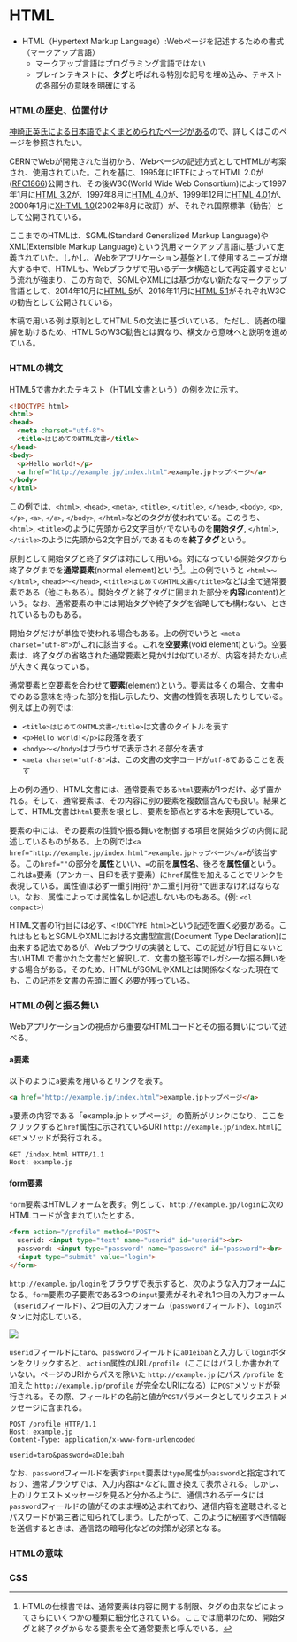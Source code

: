 # HTML

- HTML（Hypertext Markup Language）:Webページを記述するための書式（マークアップ言語）
  - マークアップ言語はプログラミング言語ではない
  - プレインテキストに、**タグ**と呼ばれる特別な記号を埋め込み、テキストの各部分の意味を明確にする

### HTMLの歴史、位置付け

[神崎正英氏による日本語でよくまとめられたページがある](http://www.kanzaki.com/docs/html/htminfo-ex1.html)ので、詳しくはこのページを参照されたい。

CERNでWebが開発された当初から、Webページの記述方式としてHTMLが考案され、使用されていた。これを基に、1995年にIETFによってHTML 2.0が([RFC1866](http://www.ietf.org/rfc/rfc1866.txt))公開され、その後W3C(World Wide Web Consortium)によって1997年1月に[HTML 3.2](http://www.w3.org/TR/REC-html32)が、1997年8月に[HTML 4.0](http://www.w3.org/TR/REC-html40)が、1999年12月に[HTML 4.01](http://www.w3.org/TR/html401)が、2000年1月に[XHTML 1.0](http://www.w3.org/TR/xhtml1)(2002年8月に改訂）が、それぞれ国際標準（勧告）として公開されている。

ここまでのHTMLは、SGML(Standard Generalized Markup Language)やXML(Extensible Markup Language)という汎用マークアップ言語に基づいて定義されていた。しかし、Webをアプリケーション基盤として使用するニーズが増大する中で、HTMLも、Webブラウザで用いるデータ構造として再定義するという流れが強まり、この方向で、SGMLやXMLには基づかない新たなマークアップ言語として、2014年10月に[HTML 5](http://www.w3.org/TR/html5/)が、2016年11月に[HTML 5.1](https://www.w3.org/TR/html51/)がそれぞれW3Cの勧告として公開されている。

本稿で用いる例は原則としてHTML 5の文法に基づいている。ただし、読者の理解を助けるため、HTML 5のW3C勧告とは異なり、構文から意味へと説明を進めている。

### HTMLの構文

HTML5で書かれたテキスト（HTML文書という）の例を次に示す。

``` html
<!DOCTYPE html>
<html>
<head>
  <meta charset="utf-8">
  <title>はじめてのHTML文書</title>
</head>
<body>
  <p>Hello world!</p>
  <a href="http://example.jp/index.html">example.jpトップページ</a>
</body>
</html>
```

この例では、`<html>`, `<head>`, `<meta>`, `<title>`, `</title>`, `</head>`, `<body>`, `<p>`, `</p>`, `<a>`, `</a>`, `</body>`, `</html>`などのタグが使われている。このうち、`<html>`, `<title>`のように先頭から2文字目が`/`でないものを**開始タグ**, `</html>`, `</title>`のように先頭から2文字目が`/`であるものを**終了タグ**という。

原則として開始タグと終了タグは対にして用いる。対になっている開始タグから終了タグまでを**通常要素**(normal element)という[^1]。上の例でいうと `<html>〜</html>`, `<head>〜</head>`, `<title>はじめてのHTML文書</title>`などは全て通常要素である（他にもある）。開始タグと終了タグに囲まれた部分を**内容**(content)という。なお、通常要素の中には開始タグや終了タグを省略しても構わない、とされているものもある。

[^1]: HTMLの仕様書では、通常要素は内容に関する制限、タグの由来などによってさらにいくつかの種類に細分化されている。ここでは簡単のため、開始タグと終了タグからなる要素を全て通常要素と呼んでいる。

開始タグだけが単独で使われる場合もある。上の例でいうと `<meta charset="utf-8">`がこれに該当する。これを**空要素**(void element)という。空要素は、終了タグの省略された通常要素と見かけは似ているが、内容を持たない点が大きく異なっている。

通常要素と空要素を合わせて**要素**(element)という。要素は多くの場合、文書中でのある意味を持った部分を指し示したり、文書の性質を表現したりしている。例えば上の例では:

* `<title>はじめてのHTML文書</title>`は文書のタイトルを表す
* `<p>Hello world!</p>`は段落を表す
* `<body>〜</body>`はブラウザで表示される部分を表す
* `<meta charset="utf-8">`は、この文書の文字コードが`utf-8`であることを表す

上の例の通り、HTML文書には、通常要素である`html`要素が1つだけ、必ず置かれる。そして、通常要素は、その内容に別の要素を複数個含んでも良い。結果として、HTML文書は`html`要素を根とし、要素を節点とする木を表現している。

要素の中には、その要素の性質や振る舞いを制御する項目を開始タグの内側に記述しているものがある。上の例では`<a href="http://example.jp/index.html">example.jpトップページ</a>`が該当する。この`href=""`の部分を**属性**といい、`=`の前を**属性名**、後ろを**属性値**という。これは`a`要素（アンカー、目印を表す要素）に`href`属性を加えることでリンクを表現している。属性値は必ず一重引用符`'`か二重引用符`"`で囲まなければならない。なお、属性によっては属性名しか記述しないものもある。(例: `<dl compact>`)

HTML文書の1行目には必ず、`<!DOCTYPE html>`という記述を置く必要がある。これはもともとSGMLやXMLにおける文書型宣言(Document Type Declaration)に由来する記法であるが、Webブラウザの実装として、この記述が1行目にないと古いHTMLで書かれた文書だと解釈して、文書の整形等でレガシーな振る舞いをする場合がある。そのため、HTMLがSGMLやXMLとは関係なくなった現在でも、この記述を文書の先頭に置く必要が残っている。

### HTMLの例と振る舞い

Webアプリケーションの視点から重要なHTMLコードとその振る舞いについて述べる。

#### a要素

以下のように`a`要素を用いるとリンクを表す。

``` html
<a href="http://example.jp/index.html">example.jpトップページ</a>
```

`a`要素の内容である「example.jpトップページ」の箇所がリンクになり、ここをクリックすると`href`属性に示されているURI `http://example.jp/index.html`に`GET`メソッドが発行される。

```
GET /index.html HTTP/1.1
Host: example.jp

```

#### form要素

`form`要素はHTMLフォームを表す。例として、`http://example.jp/login`に次のHTMLコードが含まれていたとする。

``` html
<form action="/profile" method="POST">
  userid: <input type="text" name="userid" id="userid"><br>
  password: <input type="password" name="password" id="password"><br>
  <input type="submit" value="login">
</form>
```

`http://example.jp/login`をブラウザで表示すると、次のような入力フォームになる。`form`要素の子要素である3つの`input`要素がそれぞれ1つ目の入力フォーム（`userid`フィールド）、2つ目の入力フォーム（`password`フィールド）、`login`ボタンに対応している。

![](https://www.evernote.com/l/AAI0WafUc5FGwayWnUI2aUzowZXG00bEP28B/image.png)

`userid`フィールドに`taro`、`password`フィールドに`aD1eibah`と入力して`login`ボタンをクリックすると、`action`属性のURL`/profile`（ここにはパスしか書かれていない。ページのURIからパスを除いた `http://example.jp` にパス `/profile` を加えた `http://example.jp/profile` が完全なURIになる）に`POST`メソッドが発行される。その際、フィールドの名前と値が`POST`パラメータとしてリクエストメッセージに含まれる。

```
POST /profile HTTP/1.1
Host: example.jp
Content-Type: application/x-www-form-urlencoded

userid=taro&password=aD1eibah
```

なお、`password`フィールドを表す`input`要素は`type`属性が`password`と指定されており、通常ブラウザでは、入力内容は`*`などに置き換えて表示される。しかし、上のリクエストメッセージを見ると分かるように、通信されるデータには`password`フィールドの値がそのまま埋め込まれており、通信内容を盗聴されるとパスワードが第三者に知られてしまう。したがって、このように秘匿すべき情報を送信するときは、通信路の暗号化などの対策が必須となる。

### HTMLの意味

### CSS

